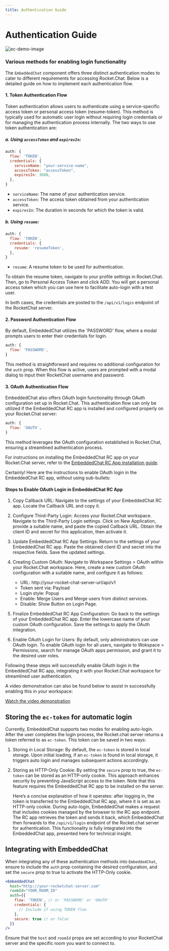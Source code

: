 ```yaml
---
title: Authentication Guide
---
```

# Authentication Guide

![ec-demo-image](https://github.com/RocketChat/EmbeddedChat/assets/78961432/b85c7b8a-65e2-4a90-a843-f4072c942ac0)


### Various methods for enabling login functionality

The `EmbeddedChat` component offers three distinct authentication modes to cater to different requirements for accessing Rocket.Chat. Below is a detailed guide on how to implement each authentication flow.

#### 1. Token Authentication Flow

Token authentication allows users to authenticate using a service-specific access token or personal access token (resume-token). This method is typically used for automatic user login without requiring login credentials or for managing the authentication process internally. The two ways to use token authentication are:

##### a. Using `accessToken` and `expiresIn`:

```javascript
auth: {
  flow: 'TOKEN',
  credentials: {
    serviceName: "your-service-name",
    accessToken: "accessToken",
    expiresIn: 3600,
  },
}
```

- `serviceName`: The name of your authentication service.
- `accessToken`: The access token obtained from your authentication service.
- `expiresIn`: The duration in seconds for which the token is valid.

##### b. Using `resume`:

```javascript
auth: {
  flow: 'TOKEN',
  credentials: {
    resume: 'resumeToken',
  },
}
```

- `resume`: A resume token to be used for authentication.

To obtain the resume token, navigate to your profile settings in Rocket.Chat. Then, go to Personal Access Token and click ADD. You will get a personal access token which you can use here to facilitate auto-login with a test user.

In both cases, the credentials are posted to the `/api/v1/login` endpoint of the RocketChat server.

#### 2. Password Authentication Flow

By default, EmbeddedChat utilizes the 'PASSWORD' flow, where a modal prompts users to enter their credentials for login.

```javascript
auth: {
  flow: 'PASSWORD',
}
```

This method is straightforward and requires no additional configuration for the `auth` prop. When this flow is active, users are prompted with a modal dialog to input their RocketChat username and password.

#### 3. OAuth Authentication Flow

EmbeddedChat also offers OAuth login functionality through OAuth configuration set up in Rocket.Chat. This authentication flow can only be utilized if the EmbeddedChat RC app is installed and configured properly on your Rocket.Chat server:

```javascript
auth: {
  flow: 'OAUTH',
}
```

This method leverages the OAuth configuration established in Rocket.Chat, ensuring a streamlined authentication process.

For instructions on installing the EmbeddedChat RC app on your Rocket.Chat server, refer to the [EmbeddedChat RC App installation guide](../Usage/ec_rc_setup.md).

Certainly! Here are the instructions to enable OAuth login in the EmbeddedChat RC app, without using sub-bullets:

#### Steps to Enable OAuth Login in EmbeddedChat RC App

1. Copy Callback URL:
   Navigate to the settings of your EmbeddedChat RC app. Locate the Callback URL and copy it.

2. Configure Third-Party Login:
   Access your Rocket.Chat workspace. Navigate to the Third-Party Login settings. Click on New Application, provide a suitable name, and paste the copied Callback URL. Obtain the client ID and secret for this application, then activate it.

3. Update EmbeddedChat RC App Settings:
   Return to the settings of your EmbeddedChat RC app. Paste the obtained client ID and secret into the respective fields. Save the updated settings.

4. Creating Custom OAuth:
  Navigate to Workspace Settings > OAuth within your Rocket.Chat workspace. Here, create a new custom OAuth configuration with a suitable name, and configure it as follows:

    - URL: http://your-rocket-chat-server-url/api/v1
    - Token sent via: Payload
    - Login style: Popup
    - Enable: Merge Users and Merge users from distinct services.
    - Disable: Show Button on Login Page.

5. Finalize EmbeddedChat RC App Configuration:
   Go back to the settings of your EmbeddedChat RC app. Enter the lowercase name of your custom OAuth configuration. Save the settings to apply the OAuth integration.

6. Enable OAuth Login for Users:
   By default, only administrators can use OAuth login. To enable OAuth login for all users, navigate to Wokspace > Permissions, search for manage OAuth apps permission, and grant it to the desired user roles.

Following these steps will successfully enable OAuth login in the EmbeddedChat RC app, integrating it with your Rocket.Chat workspace for streamlined user authentication.

A video demonstration can also be found below to assist in successfully enabling this in your workspace:

[Watch the video demonstration](https://github.com/RocketChat/EmbeddedChat/assets/78961432/cc77d84a-f818-4e16-9e44-bd489f64cf22)

## Storing the `ec-token` for automatic login

Currently, EmbeddedChat supports two modes for enabling auto-login. After the user completes the login process, the Rocket.chat server returns a token referred to as `ec-token`. This token can be saved in two ways:

1. Storing in Local Storage: By default, the `ec-token` is stored in local storage. Upon initial loading, if an `ec-token` is found in local storage, it triggers auto login and manages subsequent actions accordingly.

2. Storing as HTTP-Only Cookie: By setting the `secure` prop to true, the `ec-token` can be stored as an HTTP-only cookie. This approach enhances security by preventing JavaScript access to the token. Note that this feature requires the EmbeddedChat RC app to be installed on the server.

    Here’s a concise explanation of how it operates: after logging in, the token is transferred to the EmbeddedChat RC app, where it is set as an HTTP-only cookie. During auto-login, EmbeddedChat makes a request that includes cookies managed by the browser to the RC app endpoint. The RC app retrieves the token and sends it back, which EmbeddedChat then forwards to the `/api/v1/login` endpoint of the Rocket.chat server for authentication. This functionality is fully integrated into the EmbeddedChat app, presented here for technical insight.

## Integrating with EmbeddedChat

When integrating any of these authentication methods into `EmbeddedChat`, ensure to include the `auth` prop containing the desired configuration, and set the `secure` prop to true to activate the HTTP-Only cookie.

```jsx
<EmbeddedChat
  host="http://your-rocketchat-server.com"
  roomId="YOUR_ROOM_ID"
  auth={{
    flow: 'TOKEN', // or 'PASSWORD' or 'OAUTH'
    credentials: {
      // Include if using TOKEN flow
    },
    secure: true // or false
  }}
/>
```

Ensure that the `host` and `roomId` props are set according to your RocketChat server and the specific room you want to connect to.